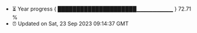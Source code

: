 - ⏳ Year progress { █████████████████████▁▁▁▁▁▁▁▁▁ } 72.71 %
- ⏰ Updated on Sat, 23 Sep 2023 09:14:37 GMT

